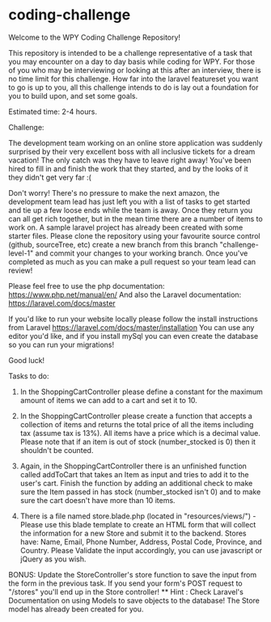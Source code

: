 # coding-challenge

Welcome to the WPY Coding Challenge Repository!  

This repository is intended to be a challenge representative of a task that you may encounter on a day to day basis while coding for WPY.  For those of you who may be interviewing or looking at this after an interview, there is no time limit for this challenge.  How far into the laravel featureset you want to go is up to you, all this challenge intends to do is lay out a foundation for you to build upon, and set some goals.

Estimated time: 2-4 hours.

Challenge:

The development team working on an online store application was suddenly surprised by their very excellent boss with all inclusive tickets for a dream vacation! The only catch was they have to leave right away! You've been hired to fill in and finish the work that they started, and by the looks of it they didn't get very far :(

Don't worry! There's no pressure to make the next amazon, the development team lead has just left you with a list of tasks to get started and tie up a few loose ends while the team is away. Once they return you can all get rich together, but in the mean time there are a number of items to work on. A sample laravel project has already been created with some starter files. Please clone the repository using your favourite source control (github, sourceTree, etc) create a new branch from this branch "challenge-level-1" and commit your changes to your working branch. Once you've completed as much as you can make a pull request so your team lead can review!

Please feel free to use the php documentation: https://www.php.net/manual/en/
And also the Laravel documentation: https://laravel.com/docs/master

If you'd like to run your website locally please follow the install instructions from Laravel https://laravel.com/docs/master/installation
You can use any editor you'd like, and if you install mySql you can even create the database so you can run your migrations!

Good luck!

Tasks to do:

1. In the ShoppingCartController please define a constant for the maximum amount of items we can add to a cart and set it to 10.

2. In the ShoppingCartController please create a function that accepts a collection of items and returns the total price of all the items including tax (assume tax is 13%). All items have a price which is a decimal value. Please note that if an item is out of stock (number_stocked is 0) then it shouldn't be counted.

3. Again, in the ShoppingCartController there is an unfinished function called addToCart that takes an Item as input and tries to add it to the user's cart. Finish the function by adding an additional check to make sure the Item passed in has stock (number_stocked isn't 0) and to make sure the cart doesn't have more than 10 items.

4. There is a file named store.blade.php (located in "resources/views/") - Please use this blade template to create an HTML form that will collect the information for a new Store and submit it to the backend. Stores have: Name, Email, Phone Number, Address, Postal Code, Province, and Country. Please Validate the input accordingly, you can use javascript or jQuery as you wish.

BONUS: Update the StoreController's store function to save the input from the form in the previous task. If you send your form's POST request to "/stores" you'll end up in the Store controller!
** Hint : Check Laravel's Documentation on using Models to save objects to the database! The Store model has already been created for you.


